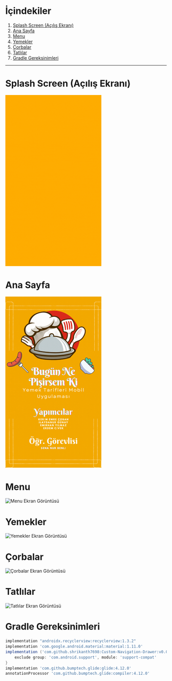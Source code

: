 # İçindekiler

1. [Splash Screen (Açılış Ekranı)](#splash-screen-a%C3%A7%C4%B1l%C4%B1%C5%9F-ekran%C4%B1)
2. [Ana Sayfa](#ana-sayfa)
3. [Menu](#menu)
4. [Yemekler](#yemekler)
5. [Çorbalar](#%C3%A7orbalar)
6. [Tatlılar](#tatl%C4%B1lar)
7. [Gradle Gereksinimleri](#gradle-gereksinimleri)

---

# **Splash Screen (Açılış Ekranı)**  
<img src="./app/src/main/res/drawable/bnpk_splash_screen_animated.gif" alt="Splash Screen Ekran Görüntüsü" width="300">

# **Ana Sayfa**  
<img src="./app/src/main/res/drawable/anasayfa_gif.gif" alt="Ana Sayfa Ekran Görüntüsü" width="300">

# **Menu**  
<img src="./app/src/main/res/drawable/Menu_Gif.gif" alt="Menu Ekran Görüntüsü" width="300">

# **Yemekler**  
<img src="./app/src/main/res/drawable/Yemekler_Gif.gif" alt="Yemekler Ekran Görüntüsü" width="300">

# **Çorbalar**  
<img src="./app/src/main/res/drawable/Corbalar_Gif.gif" alt="Çorbalar Ekran Görüntüsü" width="300">

# **Tatlılar**  
<img src="./app/src/main/res/drawable/Tatlılar_Gif.gif" alt="Tatlılar Ekran Görüntüsü" width="300">

# **Gradle Gereksinimleri**
```gradle
implementation "androidx.recyclerview:recyclerview:1.3.2"
implementation 'com.google.android.material:material:1.11.0'
implementation ('com.github.shrikanth7698:Custom-Navigation-Drawer:v0.0.1') {
    exclude group: 'com.android.support', module: 'support-compat'
}
implementation 'com.github.bumptech.glide:glide:4.12.0'
annotationProcessor 'com.github.bumptech.glide:compiler:4.12.0'
